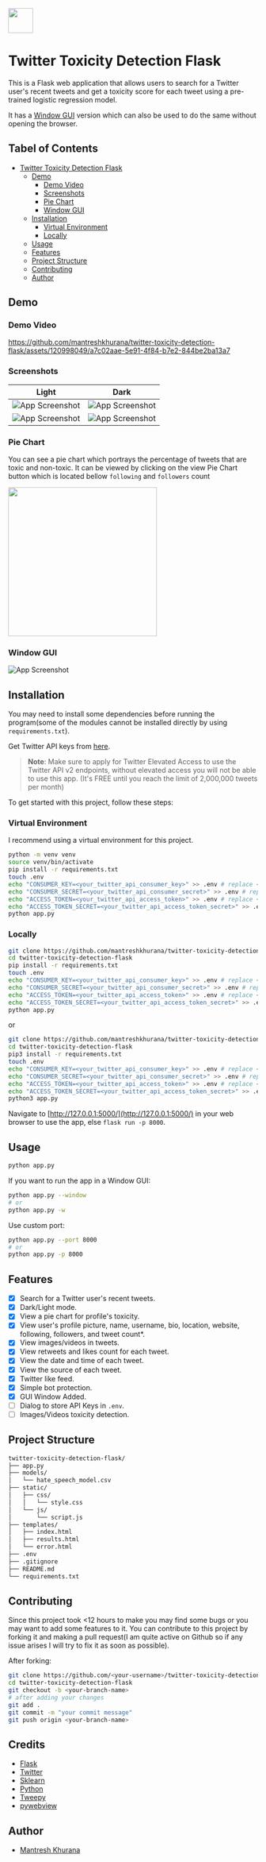 <img src="./images/logo.png" width="50" height="50">

# Twitter Toxicity Detection Flask

This is a Flask web application that allows users to search for a Twitter user's recent tweets and get a toxicity score for each tweet using a pre-trained logistic regression model.

It has a [Window GUI](#window-gui) version which can also be used to do the same without opening the browser.

## Tabel of Contents

- [Twitter Toxicity Detection Flask](#twitter-toxicity-detection-flask)
  - [Demo](#demo)
    - [Demo Video](#demo-video)
    - [Screenshots](#screenshots)
    - [Pie Chart](#pie-chart)
    - [Window GUI](#window-gui)
  - [Installation](#installation)
    - [Virtual Environment](#virtual-environment)
    - [Locally](#locally)
  - [Usage](#usage)
  - [Features](#features)
  - [Project Structure](#project-structure)
  - [Contributing](#contributing)
  - [Author](#author)

## Demo

### Demo Video

https://github.com/mantreshkhurana/twitter-toxicity-detection-flask/assets/120998049/a7c02aae-5e91-4f84-b7e2-844be2ba13a7

### Screenshots

| Light | Dark |
| :---: | :---: |
| ![App Screenshot](./assets/screenshots/screenshot-1-light.png) | ![App Screenshot](./assets/screenshots/screenshot-1-dark.png)
| ![App Screenshot](./assets/screenshots/screenshot-2-light.png) | ![App Screenshot](./assets/screenshots/screenshot-2-dark.png)

### Pie Chart

You can see a pie chart which portrays the percentage of tweets that are toxic and non-toxic. It can be viewed by clicking on the view Pie Chart button which is located bellow `following` and `followers` count

<a align="left">
  <img src="./assets/screenshots/screenshot-3-chart.png" width="300">
</a>

### Window GUI

![App Screenshot](./assets/screenshots/screenshot-4-app.png)

## Installation

You may need to install some dependencies before running the program(some of the modules cannot be installed directly by using `requirements.txt`).

Get Twitter API keys from [here](https://developer.twitter.com/en/docs/twitter-api/getting-started/getting-access-to-the-twitter-api).

> **Note**: Make sure to apply for Twitter Elevated Access to use the Twitter API v2 endpoints, without elevated access you will not be able to use this app. (It's FREE until you reach the limit of 2,000,000 tweets per month)

To get started with this project, follow these steps:

### Virtual Environment

I recommend using a virtual environment for this project.

```bash
python -m venv venv
source venv/bin/activate
pip install -r requirements.txt
touch .env
echo "CONSUMER_KEY=<your_twitter_api_consumer_key>" >> .env # replace <your_twitter_api_consumer_key> with your Twitter API consumer key
echo "CONSUMER_SECRET=<your_twitter_api_consumer_secret>" >> .env # replace <your_twitter_api_consumer_secret> with your Twitter API consumer secret
echo "ACCESS_TOKEN=<your_twitter_api_access_token>" >> .env # replace <your_twitter_api_access_token> with your Twitter API access token
echo "ACCESS_TOKEN_SECRET=<your_twitter_api_access_token_secret>" >> .env # replace <your_twitter_api_access_token_secret> with your Twitter API access 
python app.py
```

### Locally

```bash
git clone https://github.com/mantreshkhurana/twitter-toxicity-detection-flask.git
cd twitter-toxicity-detection-flask
pip install -r requirements.txt
touch .env
echo "CONSUMER_KEY=<your_twitter_api_consumer_key>" >> .env # replace <your_twitter_api_consumer_key> with your Twitter API consumer key
echo "CONSUMER_SECRET=<your_twitter_api_consumer_secret>" >> .env # replace <your_twitter_api_consumer_secret> with your Twitter API consumer secret
echo "ACCESS_TOKEN=<your_twitter_api_access_token>" >> .env # replace <your_twitter_api_access_token> with your Twitter API access token
echo "ACCESS_TOKEN_SECRET=<your_twitter_api_access_token_secret>" >> .env # replace <your_twitter_api_access_token_secret> with your Twitter API access token secret
python app.py
```

or

```bash
git clone https://github.com/mantreshkhurana/twitter-toxicity-detection-flask.git
cd twitter-toxicity-detection-flask
pip3 install -r requirements.txt
touch .env
echo "CONSUMER_KEY=<your_twitter_api_consumer_key>" >> .env # replace <your_twitter_api_consumer_key> with your Twitter API consumer key
echo "CONSUMER_SECRET=<your_twitter_api_consumer_secret>" >> .env # replace <your_twitter_api_consumer_secret> with your Twitter API consumer secret
echo "ACCESS_TOKEN=<your_twitter_api_access_token>" >> .env # replace <your_twitter_api_access_token> with your Twitter API access token
echo "ACCESS_TOKEN_SECRET=<your_twitter_api_access_token_secret>" >> .env # replace <your_twitter_api_access_token_secret> with your Twitter API access token secret
python3 app.py
```

Navigate to [http://127.0.0.1:5000/](http://127.0.0.1:5000/) in your web browser to use the app, else `flask run -p 8000`.

## Usage

```bash
python app.py
```

If you want to run the app in a Window GUI:

```bash
python app.py --window
# or
python app.py -w
```

Use custom port:

```bash
python app.py --port 8000
# or
python app.py -p 8000
```

## Features

- [x] Search for a Twitter user's recent tweets.
- [x] Dark/Light mode.
- [x] View a pie chart for profile's toxicity.
- [x] View user's profile picture, name, username, bio, location, website, following, followers, and tweet count*.
- [x] View images/videos in tweets.
- [x] View retweets and likes count for each tweet.
- [x] View the date and time of each tweet.
- [x] View the source of each tweet.
- [x] Twitter like feed.
- [x] Simple bot protection.
- [x] GUI Window Added.
- [ ] Dialog to store API Keys in `.env`.
- [ ] Images/Videos toxicity detection.

## Project Structure

```txt
twitter-toxicity-detection-flask/
├── app.py
├── models/
│   └── hate_speech_model.csv
├── static/
│   ├── css/
│   │   └── style.css
│   └── js/
│       └── script.js
├── templates/
│   ├── index.html
│   ├── results.html
│   └── error.html
├── .env
├── .gitignore
├── README.md
└── requirements.txt
```

## Contributing

Since this project took <12 hours to make you may find some bugs or you may want to add some features to it. You can contribute to this project by forking it and making a pull request(I am quite active on Github so if any issue arises I will try to fix it as soon as possible).

After forking:

```bash
git clone https://github.com/<your-username>/twitter-toxicity-detection-flask.git
cd twitter-toxicity-detection-flask
git checkout -b <your-branch-name>
# after adding your changes
git add .
git commit -m "your commit message"
git push origin <your-branch-name>
```

## Credits

- [Flask](https://www.fullstackpython.com/flask.html)
- [Twitter](https://twitter.com/)
- [Sklearn](https://scikit-learn.org/stable/)
- [Python](https://www.python.org/)
- [Tweepy](https://www.tweepy.org/)
- [pywebview](https://pywebview.flowrl.com/)

## Author

- [Mantresh Khurana](https://github.com/mantreshkhurana)
